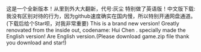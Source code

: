 这是一个全新版本！从里到外大大翻新，代号:灰尘 特别做了英语版！中文版下载:
我没有区别对待的行为，因为github速度确实在国内慢，所以特别开通网盘通道。(下载后给个Star呗，对我非常重要)
This is a brand new version! Greatly renovated from the inside out, codename: Hui Chen .
specially made the English version!
Are English version.(Please download game.zip file thank you download and star!)
